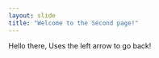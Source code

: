 ```yaml
---
layout: slide
title: "Welcome to the Second page!"
---
```

Hello there,
Uses the left arrow to go back!
